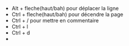 - Alt + fleche(haut/bah) pour déplacer la ligne 
- Ctrl + fleche(haut/bah) pour décendre la page 
- Ctrl + / pour mettre en commentaire 
- Ctrl + l 
- Ctrl + d 
-